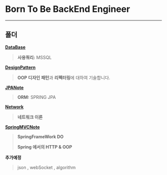 # Born To Be BackEnd Engineer

---



## 폴더

**[DataBase](#https://github.com/godcoder-ohseungyun/BackEndStudy/tree/master/DataBase)**

> **사용쿼리:** MSSQL 

**[DesignPattern](https://github.com/godcoder-ohseungyun/BackEndStudy/tree/master/DesignPattern)**

> **OOP 디자인 패턴**과 **리펙터링**에 대하여 기술합니다.

**[JPANote](https://github.com/godcoder-ohseungyun/BackEndStudy/tree/master/JPANote)**

> **ORM:** SPRING JPA

**[Network](https://github.com/godcoder-ohseungyun/BackEndStudy/tree/master/Network)**

> **네트워크 이론**

**[SpringMVCNote](https://github.com/godcoder-ohseungyun/BackEndStudy/tree/master/SpringMVCNote)**

> **SpringFrameWork DO** 
>
> **Spring 에서의 HTTP & OOP**



**추가예정**

> json , webSocket , algorithm